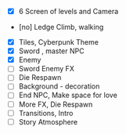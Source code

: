 - [x] 6 Screen of levels and Camera
- [no] Ledge Climb, walking
- [x] Tiles, Cyberpunk Theme
- [x] Sword , master NPC
- [x] Enemy
- [ ] Sword Enemy FX
- [ ] Die Respawn
- [ ] Background - decoration
- [ ] End NPC, Make space for love
- [ ] More FX, Die Respawn
- [ ] Transitions, Intro
- [ ] Story Atmosphere
